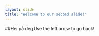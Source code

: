 ```yaml
---
layout: slide
title: "Welcome to our second slide!"
---
```

##Hei på deg
Use the left arrow to go back!
